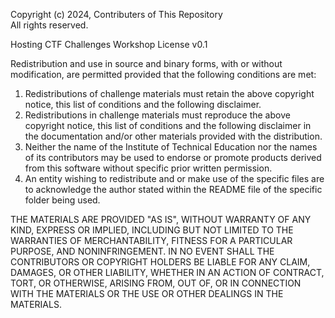 Copyright (c) 2024, Contributers of This Repository  
All rights reserved.

Hosting CTF Challenges Workshop License v0.1  

Redistribution and use in source and binary forms, with 
or without modification, are permitted provided that the 
following conditions are met:

1. Redistributions of challenge materials must retain the 
    above copyright notice, this list of conditions and 
    the following disclaimer.
2. Redistributions in challenge materials must reproduce the 
    above copyright notice, this list of conditions and 
    the following disclaimer in the documentation and/or 
    other materials provided with the distribution.
3. Neither the name of the Institute of Technical Education 
   nor the names of its contributors may be used to endorse or promote products derived from this software without specific prior written permission.
4. An entity wishing to redistribute and or make use of the 
    specific files are to acknowledge the author stated within the README file of the specific folder being used.

THE MATERIALS ARE PROVIDED "AS IS", WITHOUT WARRANTY OF ANY KIND, EXPRESS OR IMPLIED, INCLUDING BUT NOT LIMITED TO THE WARRANTIES OF MERCHANTABILITY, FITNESS FOR A PARTICULAR PURPOSE, AND NONINFRINGEMENT. IN NO EVENT SHALL THE CONTRIBUTORS OR COPYRIGHT HOLDERS BE LIABLE FOR ANY CLAIM, DAMAGES, OR OTHER LIABILITY, WHETHER IN AN ACTION OF CONTRACT, TORT, OR OTHERWISE, ARISING FROM, OUT OF, OR IN CONNECTION WITH THE MATERIALS OR THE USE OR OTHER DEALINGS IN THE MATERIALS. 